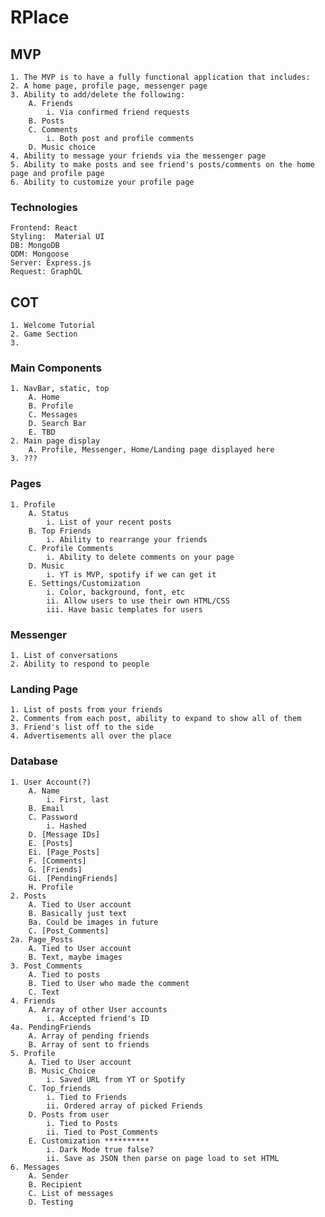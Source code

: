 # RPlace

## MVP

    1. The MVP is to have a fully functional application that includes:
    2. A home page, profile page, messenger page
    3. Ability to add/delete the following:
        A. Friends
            i. Via confirmed friend requests
        B. Posts
        C. Comments
            i. Both post and profile comments
        D. Music choice
    4. Ability to message your friends via the messenger page
    5. Ability to make posts and see friend's posts/comments on the home page and profile page
    6. Ability to customize your profile page

### Technologies

    Frontend: React
    Styling:  Material UI
    DB: MongoDB
    ODM: Mongoose
    Server: Express.js
    Request: GraphQL

## COT

    1. Welcome Tutorial
    2. Game Section
    3.

### Main Components

    1. NavBar, static, top
        A. Home
        B. Profile
        C. Messages
        D. Search Bar
        E. TBD
    2. Main page display
        A. Profile, Messenger, Home/Landing page displayed here
    3. ???

### Pages

    1. Profile
        A. Status
            i. List of your recent posts
        B. Top Friends
            i. Ability to rearrange your friends
        C. Profile Comments
            i. Ability to delete comments on your page
        D. Music
            i. YT is MVP, spotify if we can get it
        E. Settings/Customization
            i. Color, background, font, etc
            ii. Allow users to use their own HTML/CSS
            iii. Have basic templates for users

### Messenger

    1. List of conversations
    2. Ability to respond to people

### Landing Page

    1. List of posts from your friends
    2. Comments from each post, ability to expand to show all of them
    3. Friend's list off to the side
    4. Advertisements all over the place

### Database

    1. User Account(?)
        A. Name
            i. First, last
        B. Email
        C. Password
            i. Hashed
        D. [Message IDs]
        E. [Posts]
        Ei. [Page_Posts]
        F. [Comments]
        G. [Friends]
        Gi. [PendingFriends]
        H. Profile
    2. Posts
        A. Tied to User account
        B. Basically just text
        Ba. Could be images in future
        C. [Post_Comments]
    2a. Page_Posts
        A. Tied to User account
        B. Text, maybe images
    3. Post_Comments
        A. Tied to posts
        B. Tied to User who made the comment
        C. Text
    4. Friends
        A. Array of other User accounts
            i. Accepted friend's ID
    4a. PendingFriends
        A. Array of pending friends
        B. Array of sent to friends
    5. Profile
        A. Tied to User account
        B. Music_Choice
            i. Saved URL from YT or Spotify
        C. Top_friends
            i. Tied to Friends
            ii. Ordered array of picked Friends
        D. Posts from user
            i. Tied to Posts
            ii. Tied to Post_Comments
        E. Customization **********
            i. Dark Mode true false?
            ii. Save as JSON then parse on page load to set HTML
    6. Messages
        A. Sender
        B. Recipient
        C. List of messages
        D. Testing
